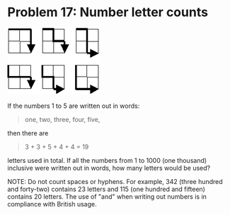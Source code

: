 # Problem 17: Number letter counts

![problem](problem.gif)

If the numbers 1 to 5 are written out in words:

>   one, two, three, four, five,

then there are

>   3 + 3 + 5 + 4 + 4 = 19

letters used in total. If all the numbers from 1 to 1000 (one thousand)
inclusive were written out in words, how many letters would be used?

NOTE: Do not count spaces or hyphens. For example, 342 (three hundred and
forty-two) contains 23 letters and 115 (one hundred and fifteen) contains
20 letters. The use of "and" when writing out numbers is in compliance with
British usage.
